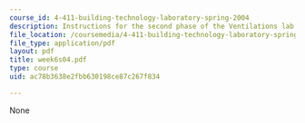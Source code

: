 ```yaml
---
course_id: 4-411-building-technology-laboratory-spring-2004
description: Instructions for the second phase of the Ventilations lab assignment.
file_location: /coursemedia/4-411-building-technology-laboratory-spring-2004/ac78b3638e2fbb630198ce87c267f834_week6s04.pdf
file_type: application/pdf
layout: pdf
title: week6s04.pdf
type: course
uid: ac78b3638e2fbb630198ce87c267f834

---
```

None